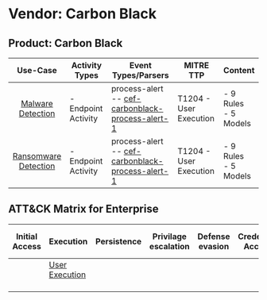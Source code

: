 Vendor: Carbon Black
====================
Product: Carbon Black
---------------------
|                              Use-Case                               | Activity Types      | Event Types/Parsers                                                                                                      | MITRE TTP                  | Content                   |
|:-------------------------------------------------------------------:| ------------------- | ------------------------------------------------------------------------------------------------------------------------ | -------------------------- | ------------------------- |
|    [Malware Detection](../UseCases/usecase_malware_detection.md)    | - Endpoint Activity |  process-alert<br> -- [cef-carbonblack-process-alert-1](../Parsers/parserContent_cef-carbonblack-process-alert-1.md)<br> | T1204 - User Execution<br> |  - 9 Rules<br> - 5 Models |
| [Ransomware Detection](../UseCases/usecase_ransomware_detection.md) | - Endpoint Activity |  process-alert<br> -- [cef-carbonblack-process-alert-1](../Parsers/parserContent_cef-carbonblack-process-alert-1.md)<br> | T1204 - User Execution<br> |  - 9 Rules<br> - 5 Models |

ATT&CK Matrix for Enterprise
----------------------------
| Initial Access | Execution                                                           | Persistence | Privilage escalation | Defense evasion | Credential Access | Discovery | Lateral Movement | Collection | Command and Control | Exfiltration | Impact |
| -------------- | ------------------------------------------------------------------- | ----------- | -------------------- | --------------- | ----------------- | --------- | ---------------- | ---------- | ------------------- | ------------ | ------ |
|                | [User Execution](https://attack.mitre.org/techniques/T1204)<br><br> |             |                      |                 |                   |           |                  |            |                     |              |        |